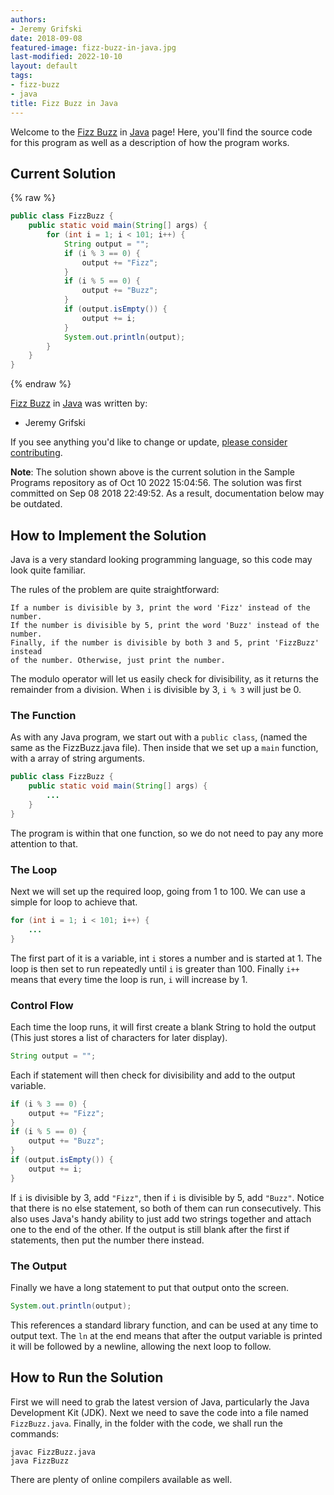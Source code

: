 ```yaml
---
authors:
- Jeremy Grifski
date: 2018-09-08
featured-image: fizz-buzz-in-java.jpg
last-modified: 2022-10-10
layout: default
tags:
- fizz-buzz
- java
title: Fizz Buzz in Java
---
```


Welcome to the [Fizz Buzz](https://sampleprograms.io/projects/fizz-buzz) in [Java](https://sampleprograms.io/languages/java) page! Here, you'll find the source code for this program as well as a description of how the program works.

## Current Solution

{% raw %}

```java
public class FizzBuzz {
    public static void main(String[] args) {
        for (int i = 1; i < 101; i++) {
            String output = "";
            if (i % 3 == 0) {
                output += "Fizz";
            }
            if (i % 5 == 0) {
                output += "Buzz";
            }
            if (output.isEmpty()) {
                output += i;
            }
            System.out.println(output);
        }
    }
}
```

{% endraw %}

[Fizz Buzz](https://sampleprograms.io/projects/fizz-buzz) in [Java](https://sampleprograms.io/languages/java) was written by:

- Jeremy Grifski

If you see anything you'd like to change or update, [please consider contributing](https://github.com/TheRenegadeCoder/sample-programs).

**Note**: The solution shown above is the current solution in the Sample Programs repository as of Oct 10 2022 15:04:56. The solution was first committed on Sep 08 2018 22:49:52. As a result, documentation below may be outdated.

## How to Implement the Solution

Java is a very standard looking programming language, so this code may look quite familiar.

The rules of the problem are quite straightforward:

    If a number is divisible by 3, print the word 'Fizz' instead of the number.
    If the number is divisible by 5, print the word 'Buzz' instead of the number.
    Finally, if the number is divisible by both 3 and 5, print 'FizzBuzz' instead
    of the number. Otherwise, just print the number.

The modulo operator will let us easily check for divisibility, as it returns the remainder
from a division. When `i` is divisible by 3, `i % 3` will just be 0.

### The Function

As with any Java program, we start out with a `public class`, (named the same as the
FizzBuzz.java file). Then inside that we set up a `main` function, with a array of string arguments.

```java
public class FizzBuzz {
    public static void main(String[] args) {
        ...
    }
}
```

The program is within that one function, so we do not need to pay any more attention to that.

### The Loop

Next we will set up the required loop, going from 1 to 100. We can use a simple for
loop to achieve that.

```java
for (int i = 1; i < 101; i++) {
    ...
}
```

The first part of it is a variable, int `i` stores a number and is started at 1.
The loop is then set to run repeatedly until `i` is greater than 100. Finally `i++ `means
that every time the loop is run, `i` will increase by 1.

### Control Flow

Each time the loop runs, it will first create a blank String to hold the output
(This just stores a list of characters for later display).

```java
String output = "";
```

Each if statement will then check for divisibility and add to the output variable.

```java
if (i % 3 == 0) {
    output += "Fizz";
}
if (i % 5 == 0) {
    output += "Buzz";
}
if (output.isEmpty()) {
    output += i;
}
```

If `i` is divisible by 3, add `"Fizz"`, then if `i` is divisible by 5, add `"Buzz"`. Notice
that there is no else statement, so both of them can run consecutively. This
also uses Java's handy ability to just add two strings together and attach one
to the end of the other. If the output is still blank after the first if
statements, then put the number there instead.

### The Output

Finally we have a long statement to put that output onto the screen.

```java
System.out.println(output);
```

This references a standard library function, and can be used at any time to output
text. The `ln` at the end means that after the output variable is printed it will
be followed by a newline, allowing the next loop to follow.


## How to Run the Solution

First we will need to grab the latest version of Java, particularly the Java
Development Kit (JDK). Next we need to save the code into a file named
`FizzBuzz.java`. Finally, in the folder with the code, we shall run the commands:

```console
javac FizzBuzz.java
java FizzBuzz
```

There are plenty of online compilers available as well.
